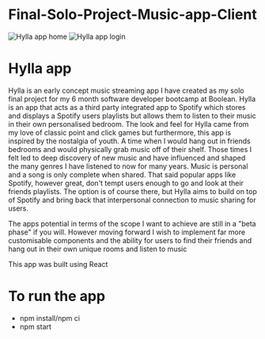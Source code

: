 # Final-Solo-Project-Music-app-Client


![Hylla app home](https://user-images.githubusercontent.com/94011909/170559949-4c7a122d-b5fc-481d-8f5e-4234988a08fd.PNG)
![Hylla app login](https://user-images.githubusercontent.com/94011909/170564432-7f504d8a-9acb-4640-83d2-657dbbd16555.PNG)


# Hylla app

Hylla is an early concept music streaming app I have created as my solo final project for my 6 month software developer bootcamp at Boolean. Hylla is an app that acts as a third party integrated app to Spotify which stores and displays a Spotify users playlists but allows them to listen to their music in their own personalised bedroom. The look and feel for Hylla came from my love of classic point and click games but furthermore, this app is inspired by the nostalgia of youth. A time when I would hang out in friends bedrooms and would physically grab music off of their shelf. Those times I felt led to deep discovery of new music and have influenced and shaped the many genres I have listened to now for many years. Music is personal and a song is only complete when shared. That said popular apps like Spotify, however great, don't tempt users enough to go and look at their friends playlists. The option is of course there, but Hylla aims to build on top of Spotify and bring back that interpersonal connection to music sharing for users.

The apps potential in terms of the scope I want to achieve are still in a "beta phase" if you will. However moving forward I wish to implement far more customisable components and the ability for users to find their friends and hang out in their own unique rooms and listen to music 


This app was built using React



# To run the app

- npm install/npm ci 
- npm start

